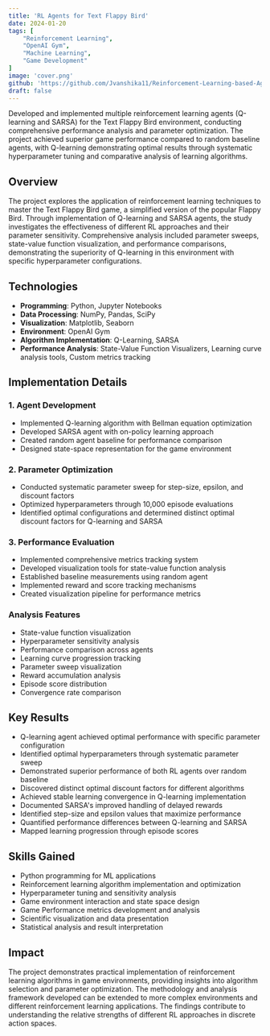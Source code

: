 ```yaml
---
title: 'RL Agents for Text Flappy Bird'
date: 2024-01-20
tags: [
    "Reinforcement Learning",
    "OpenAI Gym",
    "Machine Learning",
    "Game Development"
]
image: 'cover.png'
github: 'https://github.com/Jvanshika11/Reinforcement-Learning-based-Agents-for-Text-Flappy-Bird'
draft: false
---
```


Developed and implemented multiple reinforcement learning agents (Q-learning and SARSA) for the Text Flappy Bird environment, conducting comprehensive performance analysis and parameter optimization. The project achieved superior game performance compared to random baseline agents, with Q-learning demonstrating optimal results through systematic hyperparameter tuning and comparative analysis of learning algorithms.

<!--more-->

## Overview
The project explores the application of reinforcement learning techniques to master the Text Flappy Bird game, a simplified version of the popular Flappy Bird. Through implementation of Q-learning and SARSA agents, the study investigates the effectiveness of different RL approaches and their parameter sensitivity. Comprehensive analysis included parameter sweeps, state-value function visualization, and performance comparisons, demonstrating the superiority of Q-learning in this environment with specific hyperparameter configurations.

## Technologies
- **Programming**: Python, Jupyter Notebooks
- **Data Processing**: NumPy, Pandas, SciPy 
- **Visualization**: Matplotlib, Seaborn
- **Environment**: OpenAI Gym
- **Algorithm Implementation**: Q-Learning, SARSA
- **Performance Analysis**: State-Value Function Visualizers, Learning curve analysis tools, Custom metrics tracking

## Implementation Details

### 1. Agent Development
- Implemented Q-learning algorithm with Bellman equation optimization
- Developed SARSA agent with on-policy learning approach
- Created random agent baseline for performance comparison
- Designed state-space representation for the game environment

### 2. Parameter Optimization
- Conducted systematic parameter sweep for step-size, epsilon, and discount factors
- Optimized hyperparameters through 10,000 episode evaluations
- Identified optimal configurations and determined distinct optimal discount factors for Q-learning and SARSA

### 3. Performance Evaluation
- Implemented comprehensive metrics tracking system
- Developed visualization tools for state-value function analysis
- Established baseline measurements using random agent
- Implemented reward and score tracking mechanisms
- Created visualization pipeline for performance metrics

### Analysis Features
- State-value function visualization
- Hyperparameter sensitivity analysis
- Performance comparison across agents
- Learning curve progression tracking
- Parameter sweep visualization
- Reward accumulation analysis
- Episode score distribution
- Convergence rate comparison

## Key Results
- Q-learning agent achieved optimal performance with specific parameter configuration
- Identified optimal hyperparameters through systematic parameter sweep
- Demonstrated superior performance of both RL agents over random baseline
- Discovered distinct optimal discount factors for different algorithms
- Achieved stable learning convergence in Q-learning implementation
- Documented SARSA's improved handling of delayed rewards
- Identified step-size and epsilon values that maximize performance
- Quantified performance differences between Q-learning and SARSA
- Mapped learning progression through episode scores

## Skills Gained
- Python programming for ML applications
- Reinforcement learning algorithm implementation and optimization
- Hyperparameter tuning and sensitivity analysis
- Game environment interaction and state space design
- Game Performance metrics development and analysis
- Scientific visualization and data presentation
- Statistical analysis and result interpretation

## Impact
The project demonstrates practical implementation of reinforcement learning algorithms in game environments, providing insights into algorithm selection and parameter optimization. The methodology and analysis framework developed can be extended to more complex environments and different reinforcement learning applications. The findings contribute to understanding the relative strengths of different RL approaches in discrete action spaces.